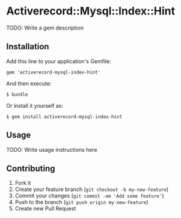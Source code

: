 # Activerecord::Mysql::Index::Hint

TODO: Write a gem description

## Installation

Add this line to your application's Gemfile:

    gem 'activerecord-mysql-index-hint'

And then execute:

    $ bundle

Or install it yourself as:

    $ gem install activerecord-mysql-index-hint

## Usage

TODO: Write usage instructions here

## Contributing

1. Fork it
2. Create your feature branch (`git checkout -b my-new-feature`)
3. Commit your changes (`git commit -am 'Add some feature'`)
4. Push to the branch (`git push origin my-new-feature`)
5. Create new Pull Request
